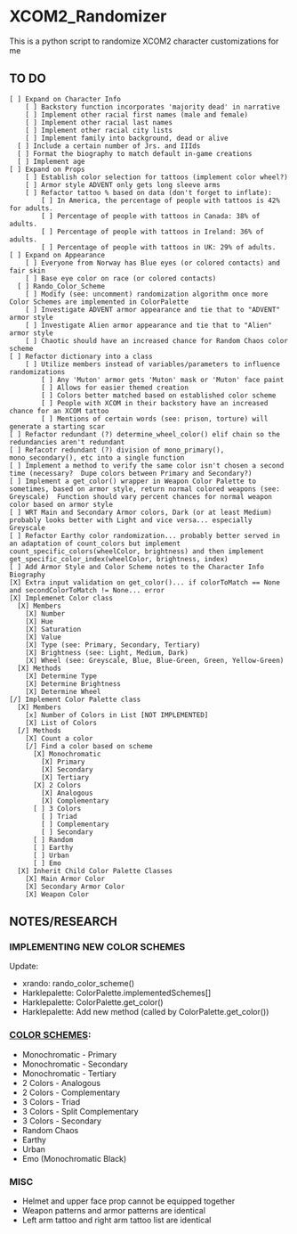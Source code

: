 # XCOM2_Randomizer
This is a python script to randomize XCOM2 character customizations for me

## TO DO
	[ ] Expand on Character Info
    	[ ] Backstory function incorporates 'majority dead' in narrative
    	[ ] Implement other racial first names (male and female)
    	[ ] Implement other racial last names
    	[ ] Implement other racial city lists
    	[ ] Implement family into background, dead or alive
      [ ] Include a certain number of Jrs. and IIIds
      [ ] Format the biography to match default in-game creations
      [ ] Implement age
    [ ] Expand on Props
    	[ ] Establish color selection for tattoos (implement color wheel?)
    	[ ] Armor style ADVENT only gets long sleeve arms
    	[ ] Refactor tattoo % based on data (don't forget to inflate):
    		[ ] In America, the percentage of people with tattoos is 42% for adults.
    		[ ] Percentage of people with tattoos in Canada: 38% of adults.
    		[ ] Percentage of people with tattoos in Ireland: 36% of adults.
    		[ ] Percentage of people with tattoos in UK: 29% of adults.
    [ ] Expand on Appearance
    	[ ] Everyone from Norway has Blue eyes (or colored contacts) and fair skin
    	[ ] Base eye color on race (or colored contacts)
      [ ] Rando_Color_Scheme
        [ ] Modify (see: uncomment) randomization algorithm once more Color Schemes are implemented in ColorPalette
        [ ] Investigate ADVENT armor appearance and tie that to "ADVENT" armor style
        [ ] Investigate Alien armor appearance and tie that to "Alien" armor style
        [ ] Chaotic should have an increased chance for Random Chaos color scheme
    [ ] Refactor dictionary into a class
    	[ ] Utilize members instead of variables/parameters to influence randomizations
    		[ ] Any 'Muton' armor gets 'Muton' mask or 'Muton' face paint
    		[ ] Allows for easier themed creation
    		[ ] Colors better matched based on established color scheme
    		[ ] People with XCOM in their backstory have an increased chance for an XCOM tattoo
    		[ ] Mentions of certain words (see: prison, torture) will generate a starting scar
    [ ] Refactor redundant (?) determine_wheel_color() elif chain so the redundancies aren't redundant
    [ ] Refacotr redundant (?) division of mono_primary(), mono_secondary(), etc into a single function
    [ ] Implement a method to verify the same color isn't chosen a second time (necessary?  Dupe colors between Primary and Secondary?)
    [ ] Implement a get_color() wrapper in Weapon Color Palette to sometimes, based on armor style, return normal colored weapons (see: Greyscale)  Function should vary percent chances for normal weapon color based on armor style
    [ ] WRT Main and Secondary Armor colors, Dark (or at least Medium) probably looks better with Light and vice versa... especially Greyscale
    [ ] Refactor Earthy color randomization... probably better served in an adaptation of count_colors but implement count_specific_colors(wheelColor, brightness) and then implement get_specific_color_index(wheelColor, brightness, index)
    [ ] Add Armor Style and Color Scheme notes to the Character Info Biography
    [X] Extra input validation on get_color()... if colorToMatch == None and secondColorToMatch != None... error
    [X] Implemenet Color class
      [X] Members
        [X] Number
        [X] Hue
        [X] Saturation
        [X] Value
        [X] Type (see: Primary, Secondary, Tertiary)
        [X] Brightness (see: Light, Medium, Dark)
        [X] Wheel (see: Greyscale, Blue, Blue-Green, Green, Yellow-Green)
      [X] Methods
        [X] Determine Type
        [X] Determine Brightness
        [X] Determine Wheel
    [/] Implement Color Palette class
      [X] Members
        [x] Number of Colors in List [NOT IMPLEMENTED]
        [X] List of Colors
      [/] Methods
        [X] Count a color
        [/] Find a color based on scheme
          [X] Monochromatic
            [X] Primary
            [X] Secondary
            [X] Tertiary
          [X] 2 Colors
            [X] Analogous
            [X] Complementary
          [ ] 3 Colors
            [ ] Triad
            [ ] Complementary
            [ ] Secondary
          [ ] Random
          [ ] Earthy
          [ ] Urban
          [ ] Emo
      [X] Inherit Child Color Palette Classes
        [X] Main Armor Color
        [X] Secondary Armor Color
        [X] Weapon Color


## NOTES/RESEARCH
### IMPLEMENTING NEW COLOR SCHEMES
Update:
  * xrando: rando_color_scheme()
  * Harklepalette: ColorPalette.implementedSchemes[]
  * Harklepalette: ColorPalette.get_color()
  * Harklepalette: Add new method (called by ColorPalette.get_color())
### [COLOR SCHEMES](http://www.hgtv.com/design/decorating/design-101/color-wheel-primer):
  * Monochromatic - Primary
  * Monochromatic - Secondary
  * Monochromatic - Tertiary
  * 2 Colors - Analogous
  * 2 Colors - Complementary
  * 3 Colors - Triad
  * 3 Colors - Split Complementary
  * 3 Colors - Secondary
  * Random Chaos
  * Earthy
  * Urban
  * Emo (Monochromatic Black)
### MISC
  * Helmet and upper face prop cannot be equipped together
  * Weapon patterns and armor patterns are identical
  * Left arm tattoo and right arm tattoo list are identical

